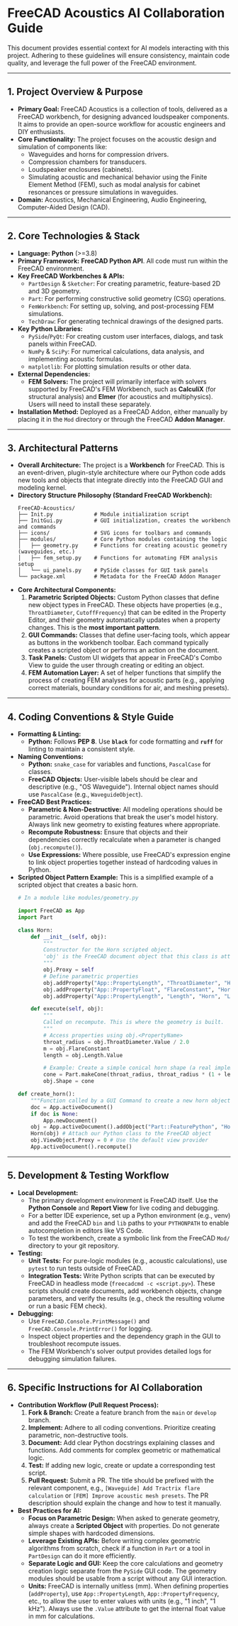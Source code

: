 
# FreeCAD Acoustics AI Collaboration Guide

This document provides essential context for AI models interacting with this project. Adhering to these guidelines will ensure consistency, maintain code quality, and leverage the full power of the FreeCAD environment.

-----

## 1\. Project Overview & Purpose

  * **Primary Goal:** FreeCAD Acoustics is a collection of tools, delivered as a FreeCAD workbench, for designing advanced loudspeaker components. It aims to provide an open-source workflow for acoustic engineers and DIY enthusiasts.
  * **Core Functionality:** The project focuses on the acoustic design and simulation of components like:
      * Waveguides and horns for compression drivers.
      * Compression chambers for transducers.
      * Loudspeaker enclosures (cabinets).
      * Simulating acoustic and mechanical behavior using the Finite Element Method (FEM), such as modal analysis for cabinet resonances or pressure simulations in waveguides.
  * **Domain:** Acoustics, Mechanical Engineering, Audio Engineering, Computer-Aided Design (CAD).

-----

## 2\. Core Technologies & Stack

  * **Language:** **Python** (\>=3.8)
  * **Primary Framework:** **FreeCAD Python API**. All code must run within the FreeCAD environment.
  * **Key FreeCAD Workbenches & APIs:**
      * `PartDesign` & `Sketcher`: For creating parametric, feature-based 2D and 3D geometry.
      * `Part`: For performing constructive solid geometry (CSG) operations.
      * `FemWorkbench`: For setting up, solving, and post-processing FEM simulations.
      * `TechDraw`: For generating technical drawings of the designed parts.
  * **Key Python Libraries:**
      * `PySide`/`PyQt`: For creating custom user interfaces, dialogs, and task panels within FreeCAD.
      * `NumPy` & `SciPy`: For numerical calculations, data analysis, and implementing acoustic formulas.
      * `matplotlib`: For plotting simulation results or other data.
  * **External Dependencies:**
      * **FEM Solvers:** The project will primarily interface with solvers supported by FreeCAD's FEM Workbench, such as **CalculiX** (for structural analysis) and **Elmer** (for acoustics and multiphysics). Users will need to install these separately.
  * **Installation Method:** Deployed as a FreeCAD Addon, either manually by placing it in the `Mod` directory or through the FreeCAD **Addon Manager**.

-----

## 3\. Architectural Patterns

  * **Overall Architecture:** The project is a **Workbench** for FreeCAD. This is an event-driven, plugin-style architecture where our Python code adds new tools and objects that integrate directly into the FreeCAD GUI and modeling kernel.
  * **Directory Structure Philosophy (Standard FreeCAD Workbench):**
    ```
    FreeCAD-Acoustics/
    ├── Init.py             # Module initialization script
    ├── InitGui.py          # GUI initialization, creates the workbench and commands
    ├── icons/              # SVG icons for toolbars and commands
    ├── modules/            # Core Python modules containing the logic
    │   ├── geometry.py     # Functions for creating acoustic geometry (waveguides, etc.)
    │   ├── fem_setup.py    # Functions for automating FEM analysis setup
    │   └── ui_panels.py    # PySide classes for GUI task panels
    └── package.xml         # Metadata for the FreeCAD Addon Manager
    ```
  * **Core Architectural Components:**
    1.  **Parametric Scripted Objects:** Custom Python classes that define new object types in FreeCAD. These objects have properties (e.g., `ThroatDiameter`, `CutoffFrequency`) that can be edited in the Property Editor, and their geometry automatically updates when a property changes. This is the **most important pattern**.
    2.  **GUI Commands:** Classes that define user-facing tools, which appear as buttons in the workbench toolbar. Each command typically creates a scripted object or performs an action on the document.
    3.  **Task Panels:** Custom UI widgets that appear in FreeCAD's Combo View to guide the user through creating or editing an object.
    4.  **FEM Automation Layer:** A set of helper functions that simplify the process of creating FEM analyses for acoustic parts (e.g., applying correct materials, boundary conditions for air, and meshing presets).

-----

## 4\. Coding Conventions & Style Guide

  * **Formatting & Linting:**
      * **Python:** Follows **PEP 8**. Use **`black`** for code formatting and **`ruff`** for linting to maintain a consistent style.
  * **Naming Conventions:**
      * **Python:** `snake_case` for variables and functions, `PascalCase` for classes.
      * **FreeCAD Objects:** User-visible labels should be clear and descriptive (e.g., "OS Waveguide"). Internal object names should use `PascalCase` (e.g., `WaveguideObject`).
  * **FreeCAD Best Practices:**
      * **Parametric & Non-Destructive:** All modeling operations should be parametric. Avoid operations that break the user's model history. Always link new geometry to existing features where appropriate.
      * **Recompute Robustness:** Ensure that objects and their dependencies correctly recalculate when a parameter is changed (`obj.recompute()`).
      * **Use Expressions:** Where possible, use FreeCAD's expression engine to link object properties together instead of hardcoding values in Python.
  * **Scripted Object Pattern Example:**
    This is a simplified example of a scripted object that creates a basic horn.
    ```python
    # In a module like modules/geometry.py

    import FreeCAD as App
    import Part

    class Horn:
        def __init__(self, obj):
            """
            Constructor for the Horn scripted object.
            'obj' is the FreeCAD document object that this class is attached to.
            """
            obj.Proxy = self
            # Define parametric properties
            obj.addProperty("App::PropertyLength", "ThroatDiameter", "Horn", "Diameter of the horn throat").ThroatDiameter = "25.4mm"
            obj.addProperty("App::PropertyFloat", "FlareConstant", "Horn", "Flare constant (m) for the exponential horn").FlareConstant = 0.5
            obj.addProperty("App::PropertyLength", "Length", "Horn", "Length of the horn").Length = "150mm"

        def execute(self, obj):
            """
            Called on recompute. This is where the geometry is built.
            """
            # Access properties using obj.<PropertyName>
            throat_radius = obj.ThroatDiameter.Value / 2.0
            m = obj.FlareConstant
            length = obj.Length.Value

            # Example: Create a simple conical horn shape (a real implementation would be more complex)
            cone = Part.makeCone(throat_radius, throat_radius * (1 + length / 100), length)
            obj.Shape = cone

    def create_horn():
        """Function called by a GUI Command to create a new horn object in the document."""
        doc = App.activeDocument()
        if doc is None:
            App.newDocument()
        obj = App.activeDocument().addObject("Part::FeaturePython", "Horn")
        Horn(obj) # Attach our Python class to the FreeCAD object
        obj.ViewObject.Proxy = 0 # Use the default view provider
        App.activeDocument().recompute()
    ```

-----

## 5\. Development & Testing Workflow

  * **Local Development:**
      * The primary development environment is FreeCAD itself. Use the **Python Console** and **Report View** for live coding and debugging.
      * For a better IDE experience, set up a Python environment (e.g., venv) and add the FreeCAD `bin` and `lib` paths to your `PYTHONPATH` to enable autocompletion in editors like VS Code.
      * To test the workbench, create a symbolic link from the FreeCAD `Mod/` directory to your git repository.
  * **Testing:**
      * **Unit Tests:** For pure-logic modules (e.g., acoustic calculations), use `pytest` to run tests outside of FreeCAD.
      * **Integration Tests:** Write Python scripts that can be executed by FreeCAD in headless mode (`freecadcmd -c <script.py>`). These scripts should create documents, add workbench objects, change parameters, and verify the results (e.g., check the resulting volume or run a basic FEM check).
  * **Debugging:**
      * Use `FreeCAD.Console.PrintMessage()` and `FreeCAD.Console.PrintError()` for logging.
      * Inspect object properties and the dependency graph in the GUI to troubleshoot recompute issues.
      * The FEM Workbench's solver output provides detailed logs for debugging simulation failures.

-----

## 6\. Specific Instructions for AI Collaboration

  * **Contribution Workflow (Pull Request Process):**
    1.  **Fork & Branch:** Create a feature branch from the `main` or `develop` branch.
    2.  **Implement:** Adhere to all coding conventions. Prioritize creating parametric, non-destructive tools.
    3.  **Document:** Add clear Python docstrings explaining classes and functions. Add comments for complex geometric or mathematical logic.
    4.  **Test:** If adding new logic, create or update a corresponding test script.
    5.  **Pull Request:** Submit a PR. The title should be prefixed with the relevant component, e.g., `[Waveguide] Add Tractrix flare calculation` or `[FEM] Improve acoustic mesh presets`. The PR description should explain the change and how to test it manually.
  * **Best Practices for AI:**
      * **Focus on Parametric Design:** When asked to generate geometry, always create a **Scripted Object** with properties. Do not generate simple shapes with hardcoded dimensions.
      * **Leverage Existing APIs:** Before writing complex geometric algorithms from scratch, check if a function in `Part` or a tool in `PartDesign` can do it more efficiently.
      * **Separate Logic and GUI:** Keep the core calculations and geometry creation logic separate from the `PySide` GUI code. The geometry modules should be usable from a script without any GUI interaction.
      * **Units:** FreeCAD is internally unitless (mm). When defining properties (`addProperty`), use `App::PropertyLength`, `App::PropertyFrequency`, etc., to allow the user to enter values with units (e.g., "1 inch", "1 kHz"). Always use the `.Value` attribute to get the internal float value in mm for calculations.